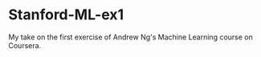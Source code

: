 # Stanford-ML-ex1
My take on the first exercise of Andrew Ng's Machine Learning course on Coursera.
